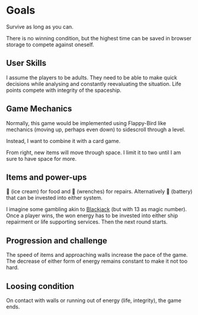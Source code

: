 # Goals

Survive as long as you can.

There is no winning condition, but the highest time can be saved in
browser storage to compete against oneself.

## User Skills

I assume the players to be adults. They need to be able to make quick
decisions while analysing and constantly reevaluating the situation.
Life points compete with integrity of the spaceship.

## Game Mechanics

Normally, this game would be implemented using Flappy-Bird like mechanics
(moving up, perhaps even down) to sidescroll through a level.

Instead, I want to combine it with a card game.

From right, new items will move through space. I limit it to two until I am
sure to have space for more.

## Items and power-ups

🍨 (ice cream) for food and 🔧  (wrenches) for repairs.
Alternatively 🔋 (battery) that can be invested into either system.

I imagine some gambling akin to [Blackjack][blackjack]
(but with 13 as magic number).
Once a player wins, the won energy has to be invested into either ship
repairment or life supporting services. Then the next round starts.

## Progression and challenge

The speed of items and approaching walls increase the pace of the game.
The decrease of either form of energy remains constant to make it not too
hard.

## Loosing condition

On contact with walls or running out of energy (life, integrity), the game
ends.

[blackjack]: https://twitter.com/AndreJaenisch/status/1412654891751858177
